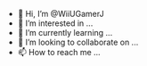 - 👋 Hi, I’m @WiiUGamerJ
- 👀 I’m interested in ...
- 🌱 I’m currently learning ...
- 💞️ I’m looking to collaborate on ...
- 📫 How to reach me ...

<!---
WiiUGamerJ/WiiUGamerJ is a ✨ special ✨ repository because its `README.md` (this file) appears on your GitHub profile.
You can click the Preview link to take a look at your changes.
--->
